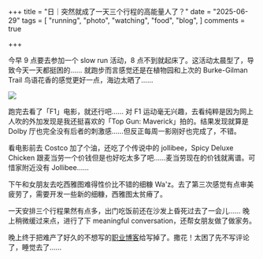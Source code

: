 +++
title = "日｜突然就成了一天三个行程的高能量人了？"
date = "2025-06-29"
tags = [
    "running",
    "photo",
    "watching",
    "food",
    "blog",
]
comments = true

+++

今早 9 点要去参加一个 slow run 活动，8 点不到就起床了。这活动太晨型了，导致今天一天都挺困的…… 就跑步而言感觉还是在植物园和上次的 Burke-Gilman Trail 鸟语花香的感觉更好一点，海边太晒了…… 

![](https://media.douchi.space/douchi/media_attachments/files/114/771/174/195/813/374/original/5b17cb779f8b1679.png)

跑完去看了「F1」电影，就还行吧…… 对 F1 运动毫无兴趣，去看纯粹是因为网上人吹的外加发现是我还挺喜欢的「Top Gun: Maverick」拍的。结果发现就算是 Dolby 厅也完全没有后者的刺激感……但反正每周一影刚好也完成了，不错。

看电影前去 Costco 加了个油，还吃了个传说中的 jollibee，Spicy Deluxe Chicken 跟麦当劳一个价钱但是也好吃太多了吧……麦当劳现在的价钱就离谱。可惜家附近没有 Jollibee……

下午和女朋友去吃西雅图难得性价比不错的细糠 Wa'z。去了第三次感觉有点审美疲劳了，需要开发一些新的细糠，西雅图太贫瘠了。

一天安排三个行程果然有点多，出门吃饭前还在沙发上昏死过去了一会儿…… 晚上稍微缓过来点，进行了下 meaningful conversation，还帮女朋友做了做家务。

晚上终于把难产了好久的不想写的[职业博客](https://blog.douchi.space/career-gaps/?utm_source=daily)给写掉了。撒花！太困了先不写评论了，睡觉去了…… 